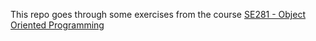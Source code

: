 This repo goes through some exercises from the course [SE281 - Object Oriented Programming](https://softeng281.digitaledu.ac.nz/)


